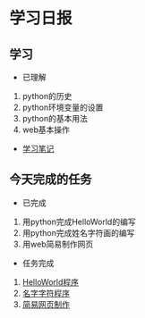 # 学习日报

## 学习

* 已理解
1. python的历史
2. python环境变量的设置
3. python的基本用法
2. web基本操作


* [学习笔记](https://github.com/huanting0016/summer-photo/blob/master/python%E5%92%8Cweb%EF%BC%887.23%EF%BC%89.md)


## 今天完成的任务

* 已完成
1. 用python完成HelloWorld的编写
2. 用python完成姓名字符画的编写
3. 用web简易制作网页

* 任务完成

1. [HelloWorld程序](https://github.com/huanting0016/summer-photo/blob/master/HelloWorld%EF%BC%88python%EF%BC%89.png)
2. [名字字符程序](https://github.com/huanting0016/summer-photo/blob/master/%E5%90%8D%E5%AD%97%E5%AD%97%E7%AC%A6%EF%BC%88python%EF%BC%89.png)
3. [简易网页制作](https://github.com/huanting0016/summer-photo/blob/master/%E7%AE%80%E6%98%93%E7%BD%91%E9%A1%B5%E7%9A%84%E5%88%B6%E4%BD%9C.png)

